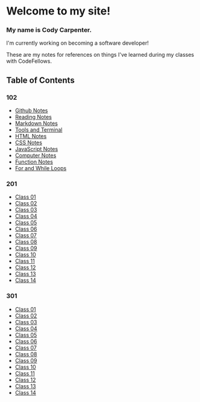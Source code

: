 # Welcome to my site!




### My name is Cody Carpenter.

I'm currently working on becoming a software developer!

These are my notes for references on things I've learned during my classes with CodeFellows.




## Table of Contents
### 102
- [Github Notes](git-github-notes.md)
- [Reading Notes](growth-mindset.md)
- [Markdown Notes](markdown-notes.md)
- [Tools and Terminal](tools-terminal.md)
- [HTML Notes](html-notes.md)
- [CSS Notes](css-notes.md)
- [JavaScript Notes](javascript-notes.md)
- [Computer Notes](computer-notes.md)
- [Function Notes](function-notes.md)
- [For and While Loops](loops-notes.md)
### 201
- [Class 01](class-01.md)
- [Class 02](class-02.md)
- [Class 03](class-03.md)
- [Class 04](class-04.md)
- [Class 05](class-05.md)
- [Class 06](class-06.md)
- [Class 07](class-07.md)
- [Class 08](class-08.md)
- [Class 09](class-09.md)
- [Class 10]()
- [Class 11]()
- [Class 12](class-12.md)
- [Class 13](class-13.md)
- [Class 14](class-14.md)
### 301
- [Class 01](301/class-01.md)
- [Class 02](301/class-02.md)
- [Class 03](301/class-03.md)
- [Class 04](301/class-04.md)
- [Class 05](301/class-05.md)
- [Class 06](301/class-06.md)
- [Class 07](301/class-07.md)
- [Class 08](301/class-08.md)
- [Class 09](301/class-09.md)
- [Class 10](301/class-10.md)
- [Class 11](301/class-11.md)
- [Class 12](301/class-12.md)
- [Class 13](301/class-13.md)
- [Class 14](301/class-14.md)
